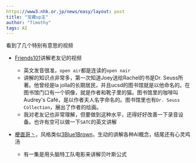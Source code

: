```yaml
---
https://www3.nhk.or.jp/news/easy/layout: post
title: "宝藏up主"
author: "Timothy"
tags: AI 
---
```


看到了几个特别有意思的视频

- [Friends101](https://space.bilibili.com/504627671)讲解老友记的视频
    - 英文发音很准，`open air`都是连读的`open nair`
    - 讲解的知识点非常多，第一次知道Joey送给Rachel的书是Dr. Seuss所著。他曾经是la jolla的长期居民，并且ucsd的图书馆就是以他命名的。在图书馆门口有一个铜像，就是作者和靴子里的猫。图书馆里的咖啡叫Audrey's Café，是以作者夫人名字命名的。图书馆里也有`Dr. Seuss Collection`，展出了作者的绘画。
    - 我对老友记也非常理解，但要做到这种水平，还得好好改善一下录音设备。也许有空可以做一下`SATC`的英文讲解

- [梗直哥丶](https://space.bilibili.com/1921388479)，风格类似[3Blue1Brown](https://www.youtube.com/c/3blue1brown)，生动的讲解各种AI概念，结尾还有心灵鸡汤
    - 有一集是用头脑特工队电影来讲解贝叶斯公式
